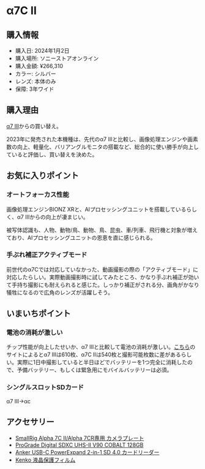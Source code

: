 # α7C II
## 購入情報
- 購入日: 2024年1月2日
- 購入場所: ソニーストアオンライン
- 購入金額: ¥266,310
- カラー: シルバー
- レンズ: 本体のみ
- 保障: 3年ワイド

## 購入理由
[α7 III](offloads/a73)からの買い替え。

2023年に発売された本機種は、先代のα7 IIIと比較し、画像処理エンジンや画素数の向上、軽量化、バリアングルモニタの搭載など、総合的に使い勝手が向上していると評価し、買い替えを決めた。

## お気に入りポイント
### オートフォーカス性能
画像処理エンジンBIONZ XRと、AIプロセッシングユニットを搭載しているらしく、α7 IIIからの向上が凄まじい。

被写体認識も、人物、動物/鳥、動物、鳥、昆虫、車/列車、飛行機と対象が増えており、AIプロセッシングユニットの恩恵を直に感じられる。

### 手ぶれ補正アクティブモード
前世代のα7Cでは対応していなかった、動画撮影の際の「アクティブモード」に対応したらしい。実際動画撮影時に試してみたところ、かなり手ぶれ補正が効いて手持ち撮影にも耐えられると感じた。しっかり補正がされる分、画角がかなり犠牲になるので広角のレンズが活躍しそう。

## いまいちポイント
### 電池の消耗が激しい
チップ性能が向上したせいか、α7 IIIと比較して電池の消耗が激しい。[こちら](https://cameradecision.com/compare/Sony-Alpha-A7C-Mark-II-vs-Sony-Alpha-A7-III)のサイトによるとα7 IIIは610枚、α7C IIは540枚と撮影可能枚数に差があるらしい。実際に1日中撮影していると半日ほどでバッテリーを1つ完全に消耗したので、予備バッテリー、もしくは緊急用にモバイルバッテリーは必須。
### シングルスロットSDカード
α7 III→αc

## アクセサリー
- [SmallRig Alpha 7C II/Alpha 7CR専用 カメラプレート](https://amzn.to/3Suufzj)
- [ProGrade Digital SDXC UHS-II V90 COBALT 128GB](https://amzn.to/3UxherB)
- [Anker USB-C PowerExpand 2-in-1 SD 4.0 カードリーダー](https://amzn.to/3HPlydU)
- [Kenko 液晶保護フィルム](https://amzn.to/3SRzfzE)